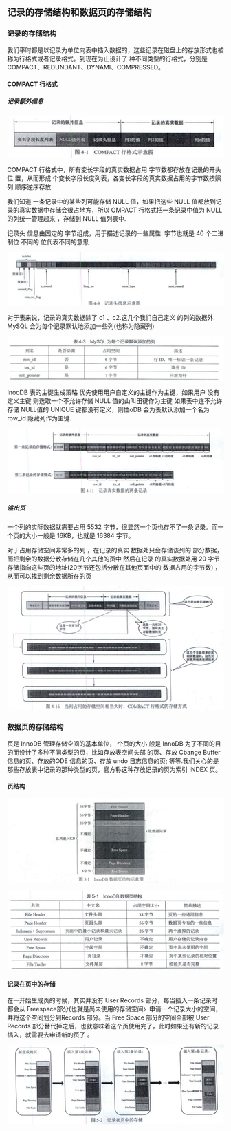 ## 记录的存储结构和数据页的存储结构

### 记录的存储结构

我们平时都是以记录为单位向表中插入数据的，这些记录在磁盘上的存放形式也被称为行格式或者记录格式。到现在为止设计了 种不同类型的行格式，分别是 COMPACT、REDUNDANT、DYNAMI、COMPRESSED。

#### COMPACT 行格式

##### 记录额外信息

![](images/chap1/img.png)

COMPACT 行格式中，所有变长字段的真实数据占用 字节数都存放在记录的开头位 置，从而形成 个变长字段长度列表，各变长字段的真实数据占用的字节数按照列 顺序逆序存放.

我们知道 一条记录中的某些列可能存储 NULL 值，如果把这些 NULL 值都放到记录的真实数据中存储会很占地方，所以 OMPACT 行格式把一条记录中值为 NULL 的列统一管理起来 ，存储到 NULL 值列表中.

记录头 信息由固定的 字节组成，用于描述记录的一些属性. 字节也就是 40 个二进制位 不同的 位代表不同的意思

![](images/chap1/img_1.png)

对于表来说，记录的真实数据除了 c1 、c2.这几个我们自己定义 的列的数据外. MySQL 会为每个记录默认地添加一些列(也称为隐藏列)

![](images/chap1/img_2.png)

InooDB 表的主键生成策略 优先使用用户自定义的主键作为主键，如果用户 没有定义主键 则选取一个不允许存储 NULL 值的山叫田键作为主键 如果表中连不允许存储 NULL值的 UNIQUE 键都没有定义，则恤oDB 会为表默认添加一个名为 row_id 隐藏列作为主键.

![](images/chap1/img_3.png)

##### 溢出页

一个列的实际数据就需要占用 5532 字节，很显然一个页也存不了一条记录。而一个页的大小一般是 16KB，也就是 16384 字节。

对于占用存储空间非常多的列 ，在记录的真实 数据处只会存储该列的 部分数据，而把剩余的数据分散存储在几个其他的页中 然后在记录 的真实数据处用 20 字节存储指向这些页的地址(20字节还包括分散在其他页面中的 数据占用的字节数) ，从而可以找到剩余数据所在的页

![](images/chap1/img_4.png)

### 数据页的存储结构

页是 InnoDB 管理存储空间的基本单位， 个页的大小 般是 InnoDB 为了不同的目的而设计了多种不同类型的页，比如存放表空间头部 的页、存放 Cbange Buffer 信息的页、存放的ODE 信息的页、存放 undo 日志信息的页; 等等.我们关心的是那些存放表中记录的那种类型的页，官方称这种存放记录的页为索引 INDEX 页。

#### 页结构

![](images/chap1/img_5.png)

![](images/chap1/img_6.png)

#### 记录在页中的存储

在一开始生成页的时候，其实并没有 User Records 部分，每当插入一条记录时 都会从 Freespace部分(也就是尚未使用的存储空间〉申请一个记录大小的空间，并将这个空间划分到Records 部分。当 Free Space 部分的空间全部被 User Records 部分替代掉之后，也就意味着这个页使用完了，此时如果还有新的记录插入，就需要去申请新的页了 。

![](images/chap1/img_7.png)



